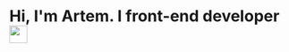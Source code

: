 # Hi, I'm Artem. I front-end developer  <img src="https://github.com/blackcater/blackcater/raw/main/images/Hi.gif" height="32"/></h1>

